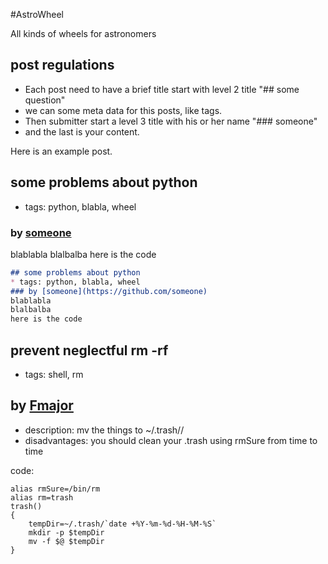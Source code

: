 #AstroWheel

All kinds of wheels for astronomers

## post regulations
* Each post need to have a brief title start with level 2 title "## some question"
* we can some meta data for this posts, like tags.
* Then submitter start a level 3 title with his or her name "### someone"
* and the last is your content.

Here is an example post.

## some problems about python
* tags: python, blabla, wheel
### by [someone](https://github.com/someone)
blablabla
blalbalba
here is the code
```markdown
## some problems about python
* tags: python, blabla, wheel
### by [someone](https://github.com/someone)
blablabla
blalbalba
here is the code
```

## prevent neglectful rm -rf
* tags: shell, rm 
## by [Fmajor](https://github.com/someone/Fmajor)
* description: mv the things to ~/.trash/<data-time>/
* disadvantages: you should clean your .trash using rmSure from time to time

code:
```
alias rmSure=/bin/rm
alias rm=trash
trash()
{
    tempDir=~/.trash/`date +%Y-%m-%d-%H-%M-%S`
    mkdir -p $tempDir
    mv -f $@ $tempDir
}
```

